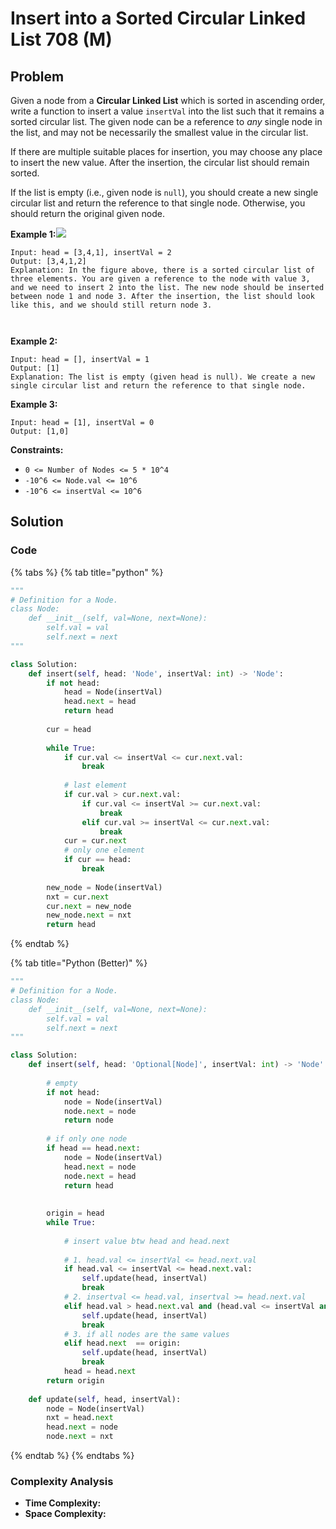 # Insert into a Sorted Circular Linked List 708 (M)

## Problem

Given a node from a **Circular Linked List** which is sorted in ascending order, write a function to insert a value `insertVal` into the list such that it remains a sorted circular list. The given node can be a reference to _any_ single node in the list, and may not be necessarily the smallest value in the circular list.

If there are multiple suitable places for insertion, you may choose any place to insert the new value. After the insertion, the circular list should remain sorted.

If the list is empty (i.e., given node is `null`), you should create a new single circular list and return the reference to that single node. Otherwise, you should return the original given node.

**Example 1:**![](https://assets.leetcode.com/uploads/2019/01/19/example\_1\_before\_65p.jpg)\
&#x20;

```
Input: head = [3,4,1], insertVal = 2
Output: [3,4,1,2]
Explanation: In the figure above, there is a sorted circular list of three elements. You are given a reference to the node with value 3, and we need to insert 2 into the list. The new node should be inserted between node 1 and node 3. After the insertion, the list should look like this, and we should still return node 3.



```

**Example 2:**

```
Input: head = [], insertVal = 1
Output: [1]
Explanation: The list is empty (given head is null). We create a new single circular list and return the reference to that single node.
```

**Example 3:**

```
Input: head = [1], insertVal = 0
Output: [1,0]
```

**Constraints:**

* `0 <= Number of Nodes <= 5 * 10^4`
* `-10^6 <= Node.val <= 10^6`
* `-10^6 <= insertVal <= 10^6`

## Solution&#x20;

### Code

{% tabs %}
{% tab title="python" %}
```python
"""
# Definition for a Node.
class Node:
    def __init__(self, val=None, next=None):
        self.val = val
        self.next = next
"""

class Solution:
    def insert(self, head: 'Node', insertVal: int) -> 'Node':
        if not head:
            head = Node(insertVal)
            head.next = head
            return head
        
        cur = head
        
        while True:
            if cur.val <= insertVal <= cur.next.val:
                break
            
            # last element 
            if cur.val > cur.next.val:
                if cur.val <= insertVal >= cur.next.val:
                    break
                elif cur.val >= insertVal <= cur.next.val:
                    break
            cur = cur.next
            # only one element
            if cur == head:
                break
        
        new_node = Node(insertVal)
        nxt = cur.next
        cur.next = new_node
        new_node.next = nxt
        return head   
```
{% endtab %}

{% tab title="Python (Better)" %}
```python
"""
# Definition for a Node.
class Node:
    def __init__(self, val=None, next=None):
        self.val = val
        self.next = next
"""

class Solution:
    def insert(self, head: 'Optional[Node]', insertVal: int) -> 'Node':
        
        # empty
        if not head:
            node = Node(insertVal)
            node.next = node
            return node
        
        # if only one node
        if head == head.next:
            node = Node(insertVal)
            head.next = node
            node.next = head
            return head
            
        
        origin = head
        while True:
    
            # insert value btw head and head.next
            
            # 1. head.val <= insertVal <= head.next.val
            if head.val <= insertVal <= head.next.val:
                self.update(head, insertVal)
                break
            # 2. insertval <= head.val, insertval >= head.next.val
            elif head.val > head.next.val and (head.val <= insertVal and insertVal >= head.next.val or head.val >= insertVal and insertVal <= head.next.val):
                self.update(head, insertVal)
                break
            # 3. if all nodes are the same values
            elif head.next  == origin:
                self.update(head, insertVal)
                break
            head = head.next
        return origin
    
    def update(self, head, insertVal):
        node = Node(insertVal)
        nxt = head.next
        head.next = node
        node.next = nxt
```
{% endtab %}
{% endtabs %}

### Complexity Analysis

* **Time Complexity:**
* **Space Complexity:**
